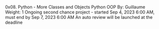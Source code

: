 0x08. Python - More Classes and Objects
Python
OOP
 By: Guillaume
 Weight: 1
 Ongoing second chance project - started Sep 4, 2023 6:00 AM, must end by Sep 7, 2023 6:00 AM
 An auto review will be launched at the deadline
